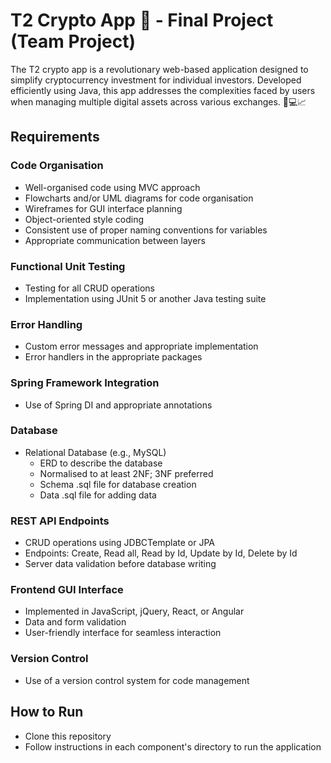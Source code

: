 # T2 Crypto App 🚀 - Final Project (Team Project)

The T2 crypto app is a revolutionary web-based application designed to simplify cryptocurrency investment for individual investors. Developed efficiently using Java, this app addresses the complexities faced by users when managing multiple digital assets across various exchanges. 🚀💻📈

## Requirements

### Code Organisation
- Well-organised code using MVC approach
- Flowcharts and/or UML diagrams for code organisation
- Wireframes for GUI interface planning
- Object-oriented style coding
- Consistent use of proper naming conventions for variables
- Appropriate communication between layers

### Functional Unit Testing
- Testing for all CRUD operations
- Implementation using JUnit 5 or another Java testing suite

### Error Handling
- Custom error messages and appropriate implementation
- Error handlers in the appropriate packages

### Spring Framework Integration
- Use of Spring DI and appropriate annotations

### Database
- Relational Database (e.g., MySQL)
  - ERD to describe the database
  - Normalised to at least 2NF; 3NF preferred
  - Schema .sql file for database creation
  - Data .sql file for adding data

### REST API Endpoints
- CRUD operations using JDBCTemplate or JPA
- Endpoints: Create, Read all, Read by Id, Update by Id, Delete by Id
- Server data validation before database writing

### Frontend GUI Interface
- Implemented in JavaScript, jQuery, React, or Angular
- Data and form validation
- User-friendly interface for seamless interaction

### Version Control
- Use of a version control system for code management

## How to Run
- Clone this repository
- Follow instructions in each component's directory to run the application
